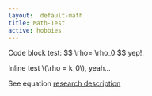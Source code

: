 ```yaml
---
layout:  default-math
title: Math-Test
active: hobbies
---
```


Code block test:
\$$ 
\rho= \rho_0 
\$$ <a name="eqrho"></a>
yep!.

Inline test \\(\rho = k_0\\), yeah...

See equation [research description](research.html#head:unbiased)
